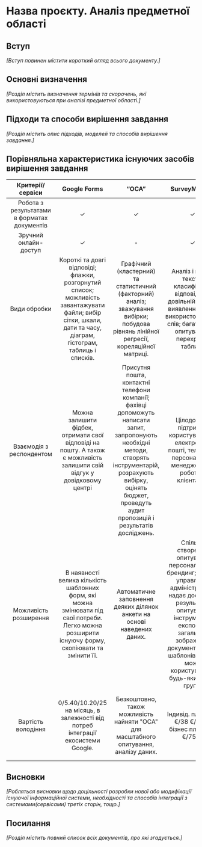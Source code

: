 # Назва проєкту. Аналіз предметної області

## Вступ

*[Вступ повинен містити короткий огляд всього документу.]*


## Основні визначення

*[Розділ містить визначення термінів та скорочень, які використовуються при аналізі предметної області.]*

## Підходи та способи вирішення завдання

*[Розділ містить опис підходів, моделей та способів вирішення завдання.]*

## Порівняльна характеристика існуючих засобів вирішення завдання

| Критерії/сервіси 				                      | Google Forms                                                                      | “ОСА”	| SurveyMonkey | SurveyJS |   Survio    |
| :--------------: 				                      | :----: 			                                                                      | :------: |  :------: 	 |:------:|   :------: 	|
| Робота з результатами в форматах документів   | ✓ | ✓ | ✓ | - | - |
| Зручний онлайн-доступ 			                  | ✓ | - | ✓ | ✓ | ✓ |
| Види обробки                                  | Короткі та довгі відповіді; флажки, розгорнутий список; можливість завантажувати файли; вибір сітки, шкали, дати та часу, діаграм, гістограм, таблиць і списків. | Графічний (кластерний) та статистичний (факторний) аналіз; зважування вибірки; побудова рівнянь лінійної регресії, кореляційної матриці. | Аналіз і пошук тексту,  класифікація відповідей в довільній формі і виявлення часто використовуваних слів; багатомовні опитування; перехресні таблиці; | Бібліотека SurveyJS Analytics дозволяє відображати результати опитування у вигляді діаграм або таблиць; інтерактивна фільтрація.  |  Шкали, ранжування, вибір зображення, текстовий відповідь, зірки і всього 11 варіантів. | 
| Взаємодія з респондентом                      | Можна залишити фідбек, отримати свої відповіді на пошту. А також є можливість залишити свій відгук у довідковому центрі                           | Присутня пошта, контактні телефони компанії; фахівці допоможуть написати запит, запропонують необхідні методи, створять інструментарій, розрахують вибірку, оцінять бюджет, проведуть аудит пропозицій і результатів досліджень. | Цілодобова підтримка користувачів по електронній пошті, телефону; персональний менеджер для роботи з клієнтами; | Цілодобова підтримка користувачів по електронній пошті, а також контактні телефони компанії. | Респондент може лише розповсюджити анкету через почту чи соц мережі |
| Можливість розширення                         | В наявності велика кількість шаблонних форм, які можна змінювати під свої потреби. Легко можна розширити існуючу форму, скопіювати та змінити її.                     | Автоматичне заповнення деяких ділянок анкети на основі наведених даних. | Спільне створення опитувань, персоналізація і брендинг; панель управління адміністратора надає доступ до результатів опитувань, інструментів експорту, загальних зображень, документів, тем і шаблонів, якими може користуватися будь-який член групи. | Включає всі типи питань, які ви очікуєте від опитування - від введення тексту та прапорців до динамічної матриці з різними типами введення; контейнер Panel дає можливість обробляти групи питань.  |  Легко можна розширити існуючу форму, скопіювати та змінити її. |
| Вартість володіння                            | 0$/5.40$/10.20$/25$ на місяць, в залежності від потреб інтеграції екосистеми Google. | Безкоштовно, також можливість найняти "ОСА" для масштабного опитування, аналізу даних. | Індивід. плани 39 €/38 €/99 €, бізнес плани 30 €/75 €. |  499$ - ліцензійна версія для форм (SurveyJS Creator), дає доступ до різноманітних бібліотек.  | 0$/16$/33$/66$ на місяць. |

## Висновки

*[Робляться висновки щодо доцільності розробки нової або модифікації існуючої інформаційної системи, необхідності та способів інтеграції з системами(сервісами) третіх сторін, тощо.]*

## Посилання

*[Розділ містить повний список всіх документів, про які згадується.]*
